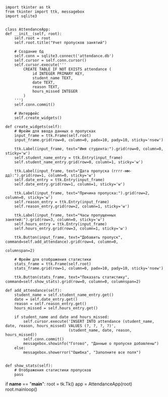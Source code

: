     import tkinter as tk
    from tkinter import ttk, messagebox
    import sqlite3


    class AttendanceApp:
    def __init__(self, root): 
        self.root = root
        self.root.title("Учет пропусков занятий")
        
        # Создание бд
        self.conn = sqlite3.connect('attendance.db')
        self.cursor = self.conn.cursor()
        self.cursor.execute('''
            CREATE TABLE IF NOT EXISTS attendance (
                id INTEGER PRIMARY KEY,
                student_name TEXT,
                date TEXT,
                reason TEXT,
                hours_missed INTEGER
            )
        ''')
        self.conn.commit()

        # Интерфейс
        self.create_widgets()

    def create_widgets(self):
        # Фрейм для ввода данных о пропусках
        input_frame = ttk.Frame(self.root)
        input_frame.grid(row=0, column=0, padx=10, pady=10, sticky='nsew')

        ttk.Label(input_frame, text="Имя студента:").grid(row=0, column=0, sticky='w')
        self.student_name_entry = ttk.Entry(input_frame)
        self.student_name_entry.grid(row=0, column=1, sticky='w')

        ttk.Label(input_frame, text="Дата пропуска (гггг-мм-дд):").grid(row=1, column=0, sticky='w')
        self.date_entry = ttk.Entry(input_frame)
        self.date_entry.grid(row=1, column=1, sticky='w')

        ttk.Label(input_frame, text="Причина пропуска:").grid(row=2, column=0, sticky='w')
        self.reason_entry = ttk.Entry(input_frame)
        self.reason_entry.grid(row=2, column=1, sticky='w')

        ttk.Label(input_frame, text="Часы пропущенных занятий:").grid(row=3, column=0, sticky='w')
        self.hours_entry = ttk.Entry(input_frame)
        self.hours_entry.grid(row=3, column=1, sticky='w')

        ttk.Button(input_frame, text="Добавить пропуск", command=self.add_attendance).grid(row=4, column=0,
                                                                                           columnspan=2)

        # Фрейм для отображения статистики
        stats_frame = ttk.Frame(self.root)
        stats_frame.grid(row=1, column=0, padx=10, pady=10, sticky='nsew')

        ttk.Button(stats_frame, text="Показать статистику", command=self.show_stats).grid(row=0, column=0, columnspan=2)

    def add_attendance(self):
        student_name = self.student_name_entry.get()
        date = self.date_entry.get()
        reason = self.reason_entry.get()
        hours_missed = self.hours_entry.get()

        if student_name and date and hours_missed:
            self.cursor.execute('INSERT INTO attendance (student_name, date, reason, hours_missed) VALUES (?, ?, ?, ?)',
                                (student_name, date, reason, hours_missed))
            self.conn.commit()
            messagebox.showinfo("Готово", "Данные о пропуске добавлены")
        else:
            messagebox.showerror("Ошибка", "Заполните все поля")


    def show_stats(self):
        # Отображения статистики пропусков
        pass



if __name__ == "__main__":
    root = tk.Tk()
    app = AttendanceApp(root)
    root.mainloop()
